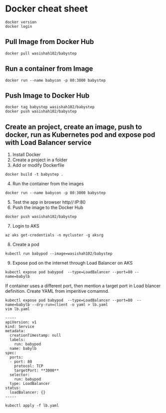 # Docker cheat sheet 
```
docker version
docker login
```
## Pull Image from Docker Hub
```
docker pull wasishah102/babystep
```
## Run a container from Image
```
docker run --name babycon -p 80:3000 babystep
```
## Push Image to Docker Hub
```
docker tag babystep wasishah102/babystep
docker push wasishah102/babystep
```

## Create an project, create an image, push to docker, run as Kubernetes pod and expose pod with Load Balancer service
1. Install Docker
2. Create a project in a folder
3. Add or modify Dockerfile
```
docker build -t babystep .
```
4. Run the container from the images
```
docker run --name babycon -p 80:3000 babystep
```
5. Test the app in browser http//:IP:80
6. Push the image to the Docker Hub
```
docker push wasishah102/babystep
```
7. Login to AKS
```
az aks get-credentials -n mycluster -g aksrg
```
8. Create a pod
```
kubectl run babypod --image=wasishah102/babystep
```
9. Expose pod on the internet through Load Balancer on AKS
```
kubectl expose pod babypod  --type=LoadBalancer --port=80 --name=babylb
```
If container uses a different port, then mention a target port in Load blancer definition. Create YAML from imperitive comamnd.
```
kubectl expose pod babypod  --type=LoadBalancer --port=80  --name=babylb --dry-run=client -o yaml > lb.yaml
vim lb.yaml

-----
apiVersion: v1
kind: Service
metadata:
  creationTimestamp: null
  labels:
    run: babypod
  name: babylb
spec:
  ports:
  - port: 80
    protocol: TCP
    targetPort: **3000**
  selector:
    run: babypod
  type: LoadBalancer
status:
  loadBalancer: {}
-----

kubectl apply -f lb.yaml
```


